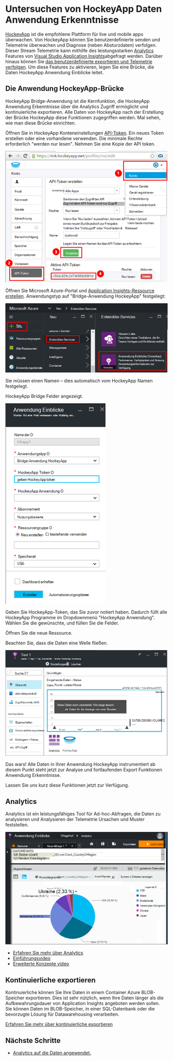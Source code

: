 <properties 
    pageTitle="Untersuchen von HockeyApp Daten in Application Insights | Microsoft Azure" 
    description="Verwendung und Leistung der Anwendung zum Azure app zu analysieren." 
    services="application-insights" 
    documentationCenter="windows"
    authors="alancameronwills" 
    manager="douge"/>

<tags 
    ms.service="application-insights" 
    ms.workload="tbd" 
    ms.tgt_pltfrm="ibiza" 
    ms.devlang="na" 
    ms.topic="article" 
    ms.date="08/25/2016" 
    ms.author="awills"/>

#  <a name="exploring-hockeyapp-data-in-application-insights"></a>Untersuchen von HockeyApp Daten Anwendung Erkenntnisse

[HockeyApp](https://azure.microsoft.com/services/hockeyapp/) ist die empfohlene Plattform für live und mobile apps überwachen. Von HockeyApp können Sie benutzerdefinierte senden und Telemetrie überwachen und Diagnose (neben Absturzdaten) verfolgen. Dieser Stream Telemetrie kann mithilfe des leistungsstarken [Analytics](app-insights-analytics.md) Features von [Visual Studio Application Insights](app-insights-overview.md)abgefragt werden. Darüber hinaus können Sie [das benutzerdefinierte exportieren und Telemetrie verfolgen](app-insights-export-telemetry.md). Um diese Features zu aktivieren, legen Sie eine Brücke, die Daten HockeyApp Anwendung Einblicke leitet.


## <a name="the-hockeyapp-bridge-app"></a>Die Anwendung HockeyApp-Brücke

HockeyApp Bridge-Anwendung ist die Kernfunktion, die HockeyApp Anwendung Erkenntnisse über die Analytics Zugriff ermöglicht und kontinuierliche exportieren. Alle Daten von HockeyApp nach der Erstellung der Brücke HockeyApp diese Funktionen zugegriffen werden. Mal sehen, wie man diese Brücke einrichten.

Öffnen Sie in HockeyApp Konteneinstellungen [API-Token](https://rink.hockeyapp.net/manage/auth_tokens). Ein neues Token erstellen oder eine vorhandene verwenden. Die minimale Rechte erforderlich "werden nur lesen". Nehmen Sie eine Kopie der API token.

![HockeyApp API token abrufen](./media/app-insights-hockeyapp-bridge-app/01.png)

Öffnen Sie Microsoft Azure-Portal und [Application Insights-Ressource erstellen](app-insights-create-new-resource.md). Anwendungstyp auf "Bridge-Anwendung HockeyApp" festgelegt:

![Neue Anwendung Insights-Ressource](./media/app-insights-hockeyapp-bridge-app/02.png)

Sie müssen einen Namen – dies automatisch vom HockeyApp Namen festgelegt.

HockeyApp Bridge Felder angezeigt. 

![Geben Sie Bridge Felder](./media/app-insights-hockeyapp-bridge-app/03.png)

Geben Sie HockeyApp-Token, das Sie zuvor notiert haben. Dadurch füllt alle HockeyApp Programme im Dropdownmenü "HockeyApp Anwendung". Wählen Sie die gewünschte, und füllen Sie die Felder. 

Öffnen Sie die neue Ressource. 

Beachten Sie, dass die Daten eine Weile fließen.

![Einblicke Anwendungsressource Daten](./media/app-insights-hockeyapp-bridge-app/04.png)

Das wars! Alle Daten in Ihrer Anwendung HockeyApp instrumentiert ab diesem Punkt steht jetzt zur Analyse und fortlaufenden Export Funktionen Anwendung Erkenntnisse.

Lassen Sie uns kurz diese Funktionen jetzt zur Verfügung.

## <a name="analytics"></a>Analytics

Analytics ist ein leistungsfähiges Tool für Ad-hoc-Abfragen, die Daten zu analysieren und Analysieren der Telemetrie Ursachen und Muster feststellen.


![Analytics](./media/app-insights-hockeyapp-bridge-app/05.png)


* [Erfahren Sie mehr über Analytics](app-insights-analytics-tour.md)
* [Einführungsvideo](https://channel9.msdn.com/events/Build/2016/T666)
* [Erweiterte Konzepte video](https://channel9.msdn.com/Events/Build/2016/P591)


## <a name="continuous-export"></a>Kontinuierliche exportieren

Kontinuierliche können Sie Ihre Daten in einem Container Azure BLOB-Speicher exportieren. Dies ist sehr nützlich, wenn Ihre Daten länger als die Aufbewahrungsdauer von Application Insights angeboten werden sollen. Sie können Daten im BLOB-Speicher, in einer SQL-Datenbank oder die bevorzugte Lösung für Datawarehousing verarbeiten.

[Erfahren Sie mehr über kontinuierliche exportieren](app-insights-export-telemetry.md)


## <a name="next-steps"></a>Nächste Schritte

* [Analytics auf die Daten angewendet.](app-insights-analytics-tour.md)



